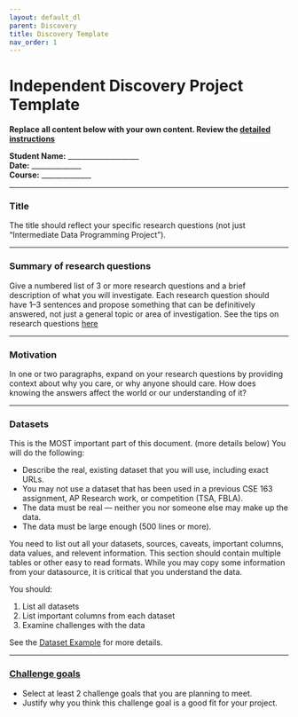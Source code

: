 ```yaml
---
layout: default_dl
parent: Discovery
title: Discovery Template
nav_order: 1
---
```


# Independent Discovery Project Template

__Replace all content below with your own content. Review the [detailed instructions](../discovery)__

**Student Name:** ____________________  
**Date:** ______________  
**Course:** ______________  

---

### Title

The title should reflect your specific research questions (not just “Intermediate Data Programming Project”).  

---

### Summary of research questions

Give a numbered list of 3 or more research questions and a brief description of what you will investigate. Each research question should have 1–3 sentences and propose something that can be definitively answered, not just a general topic or area of investigation. See the tips on research questions [here](../tips/report#change-the-research-questions)

---

### Motivation

In one or two paragraphs, expand on your research questions by providing context about why you care, or why anyone should care. How does knowing the answers affect the world or our understanding of it?

---

### Datasets

This is the MOST important part of this document. (more details below) You will do the following:

  * Describe the real, existing dataset that you will use, including exact URLs.  
  * You may not use a dataset that has been used in a previous CSE 163 assignment, AP Research work, or competition (TSA, FBLA).  
  * The data must be real — neither you nor someone else may make up the data.  
  * The data must be large enough (500 lines or more).  

You need to list out all your datasets, sources, caveats, important columns, data values, and relevent information. This section should contain multiple tables or other easy to read formats. While you may copy some information from your datasource, it is critical that you understand the data.

You should:  

1. List all datasets  
2. List important columns from each dataset  
3. Examine challenges with the data  

See the [Dataset Example]() for more details.

---

### [Challenge goals](challenges)

  * Select at least 2 challenge goals that you are planning to meet.  
  * Justify why you think this challenge goal is a good fit for your project.  

